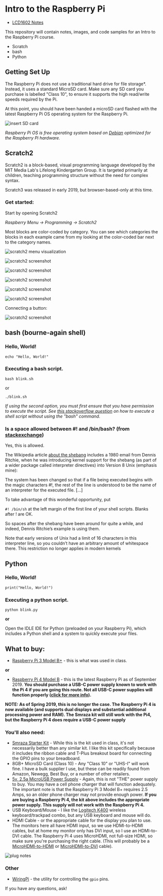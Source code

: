 # Intro to the Raspberry Pi

* [LCD1602 Notes](./LCD1602_guide.md)


This repository will contain notes, images, and code samples for an Intro to the Raspberry Pi course.

* Scratch
* bash
* Python


## Getting Set Up
 The Raspberry Pi does not use a traditional hard drive for file storage*. Instead, it uses a standard MicroSD card. Make sure any SD card you purchase is labelled "Class 10", to ensure it supports the high read/write speeds required by the Pi.
 
 At this point, you should have been handed a microSD card flashed with the latest Raspberry Pi OS operating system for the Raspberry Pi. 

![insert SD card](img/insert_sd_card.gif)


*Raspberry Pi OS is free operating system based on [Debian](https://www.debian.org/) optimized for the Raspberry Pi hardware.*


## Scratch2

Scratch2 is a block-based, visual programming language developed by the MIT Media Lab's Lifelong Kindergarten Group. It is targeted primarily at children, teaching programming structure without the need for complex syntax.

Scratch3 was released in early 2019, but browser-based-only at this time.

### Get started:

Start by opening Scratch2

*Raspberry Menu -> Programming -> Scratch2*

Most blocks are color-coded by category. You can see which categories the blocks in each example came from my looking at the color-coded bar next to the category names.

![scratch2 menu visualization](img/1_pi_menu_scratch2.png)

![scratch2 screenshot](img/2_scratch2_full_screen.png)

![scratch2 screenshot](img/3_scratch2_hello_world_program_zoom.png)

![scratch2 screenshot](img/4_scratch2more_blocks.png)

![scratch2 screenshot](img/5_scratch2_pi_gpio.png)

![scratch2 screenshot](img/6_scratch2_blink.png)

Connecting a button:

![scratch2 screenshot](img/button.png)
## bash (bourne-again shell)

### Hello, World!
`echo "Hello, World!"`

### Executing a bash script.
```
bash blink.sh
```

or

```
./blink.sh
```
*If using the second option, you must first ensure that you have permission to execute the script. See [this stackoverflow question](https://stackoverflow.com/questions/8779951/how-do-i-run-a-shell-script-without-using-sh-or-bash-commands) on how to execute a shell script without using the "bash" command.*


### Is a space allowed between #! and /bin/bash? (from [stackexchange](https://unix.stackexchange.com/questions/276751/is-space-allowed-between-and-bin-bash-in-shebang))

Yes, this is allowed.

The Wikipedia article [about the shebang](https://en.wikipedia.org/wiki/Shebang_(Unix)#History) includes a 1980 email from Dennis Ritchie, when he was introducing kernel support for the shebang (as part of a wider package called interpreter directives) into Version 8 Unix (emphasis mine):

The system has been changed so that if a file being executed begins with the magic characters #!, the rest of the line is understood to be the name of an interpreter for the executed file. […]

To take advantage of this wonderful opportunity, put

`#! /bin/sh`
at the left margin of the first line of your shell scripts. Blanks after ! are OK.

So spaces after the shebang have been around for quite a while, and indeed, Dennis Ritchie’s example is using them.

Note that early versions of Unix had a limit of 16 characters in this interpreter line, so you couldn’t have an arbitrary amount of whitespace there. This restriction no longer applies in modern kernels

## Python

### Hello, World!
`print("Hello, World!")`

### Executing a python script.
```
python blink.py
```

**or**

Open the IDLE IDE for Python (preloaded on your Raspberry Pi), which includes a Python shell and a system to quickly execute your files.


## What to buy:
* [Raspberry Pi 3 Model B+](https://www.arrow.com/en/products/raspberrypi3b/raspberry-pi-foundation) - this is what was used in class.

**or**

* [Raspberry Pi 4 Model B](https://www.canakit.com/raspberry-pi-4-basic-kit.html) - this is the latest Raspberry Pi as of September 2019. **You should purchase a USB-C power supply known to work with the Pi 4 if you are going this route. Not all USB-C power supplies will function properly ([click for more info](https://bgr.com/2019/07/10/raspberry-pi-4-usb-c-charging-issue-how-to-fix-the-power-problem/)).**

**NOTE: As of Spring 2019, this is no longer the case. The Raspberry Pi 4 is now available (and supports dual displays and substantial additional processing power and RAM). The Smraza kit will still work with the Pi4, but the Raspberry Pi 4 does require a USB-C power supply**

### You'll also need:

* [Smraza Starter Kit](https://www.amazon.com/Smraza-Starter-Ultrasonic-Distance-Raspberry/dp/B01MATM4XF/ref=sr_1_2?ie=UTF8&qid=1546989796&sr=8-2&keywords=smraza+raspberry+pi+arduino) - While this is the kit used in class, it's not necessarily better than any similar kit. I like this kit specifically because it includes the ribbon cable and T-Plus breakout board for connecting the GPIO pins to your breadboard.
* 8GB+ MicroSD Card (Class 10) - Any "Class 10" or "UHS-I" will work fine. I have a bulk supplier I use, but these can be readily found from Amazon, Newegg, Best Buy, or a number of other retailers.
* [5v, 2.5a MicroUSB Power Supply](https://www.amazon.com/CanaKit-Raspberry-Supply-Adapter-Listed/dp/B00MARDJZ4) - Again, this is not "THE" power supply to buy. You may have a cell phone charger that will function adequately. The important note is that the Raspberry Pi 3 Model B+ requires 2.5 Amps, so an older phone charger may not provide enough power. **If you are buying a Raspberry Pi 4, the kit above includes the appropriate power supply. This supply will not work with the Raspberry Pi 4.**
* USB Keyboard/Mouse - I like the [Logitech K400](https://www.amazon.com/Logitech-Wireless-Keyboard-Control-Touchpad/dp/B014EUQOGK) wireless keyboard/trackpad combo, but any USB keyboard and mouse will do.
* HDMI Cable - or the appropriate cable for the display you plan to use. The monitors here all have HDMI input, so we use HDMI-to-HDMI cables, but at home my monitor only has DVI input, so I use an HDMI-to-DVI cable. The Raspberry Pi 4 uses MicroHDMI, not full-size HDMI, so make sure you're purchasing the right cable. (This will probably be a [MicroHDMI-to-HDMI](https://www.amazon.com/AmazonBasics-Flexible-Micro-Cable-6-Foot/dp/B07KSDB25X/) or [MicroHDMI-to-DVI](https://www.amazon.com/StarTech-com-Micro-HDMI-DVI-D-Cable/dp/B00GJ406VY) cable).

![plug notes](img/plug_notes.png)



### Other
* [WiringPi](http://wiringpi.com/) - the utility for controlling the `gpio` pins.



If you have any questions, ask!
